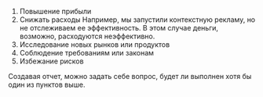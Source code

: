 1. Повышение прибыли
2. Снижать расходы
   Например, мы запустили контекстную рекламу, но не отслеживаем ее эффективность. В этом случае деньги, возможно, расходуются неэффективно.
3. Исследование новых рынков или продуктов
4. Соблюдение требованиям или законам
5. Избежание рисков

Создавая отчет, можно задать себе вопрос, будет ли выполнен хотя бы один из пунктов выше.